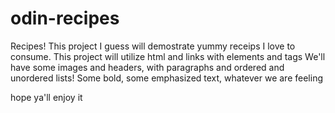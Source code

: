 # odin-recipes
Recipes!
This project I guess will demostrate yummy receips I love to consume.
This project will utilize html and links with elements and tags
We'll have some images and headers, with paragraphs and ordered and unordered lists!
Some bold, some emphasized text, whatever we are feeling

hope ya'll enjoy it
